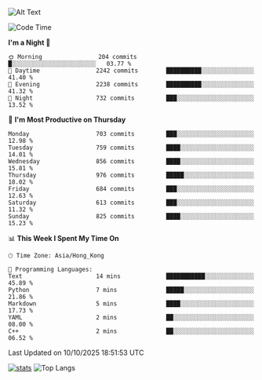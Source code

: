 ![Alt Text](https://media.tenor.com/3Gehha8RO-sAAAAC/goose-dance.gif)

<!--START_SECTION:waka-->
![Code Time](http://img.shields.io/badge/Code%20Time-490%20hrs%201%20min-blue)

**I'm a Night 🦉** 

```text
🌞 Morning                204 commits         █░░░░░░░░░░░░░░░░░░░░░░░░   03.77 % 
🌆 Daytime                2242 commits        ██████████░░░░░░░░░░░░░░░   41.40 % 
🌃 Evening                2238 commits        ██████████░░░░░░░░░░░░░░░   41.32 % 
🌙 Night                  732 commits         ███░░░░░░░░░░░░░░░░░░░░░░   13.52 % 
```
📅 **I'm Most Productive on Thursday** 

```text
Monday                   703 commits         ███░░░░░░░░░░░░░░░░░░░░░░   12.98 % 
Tuesday                  759 commits         ████░░░░░░░░░░░░░░░░░░░░░   14.01 % 
Wednesday                856 commits         ████░░░░░░░░░░░░░░░░░░░░░   15.81 % 
Thursday                 976 commits         █████░░░░░░░░░░░░░░░░░░░░   18.02 % 
Friday                   684 commits         ███░░░░░░░░░░░░░░░░░░░░░░   12.63 % 
Saturday                 613 commits         ███░░░░░░░░░░░░░░░░░░░░░░   11.32 % 
Sunday                   825 commits         ████░░░░░░░░░░░░░░░░░░░░░   15.23 % 
```


📊 **This Week I Spent My Time On** 

```text
🕑︎ Time Zone: Asia/Hong_Kong

💬 Programming Languages: 
Text                     14 mins             ███████████░░░░░░░░░░░░░░   45.89 % 
Python                   7 mins              █████░░░░░░░░░░░░░░░░░░░░   21.86 % 
Markdown                 5 mins              ████░░░░░░░░░░░░░░░░░░░░░   17.73 % 
YAML                     2 mins              ██░░░░░░░░░░░░░░░░░░░░░░░   08.00 % 
C++                      2 mins              ██░░░░░░░░░░░░░░░░░░░░░░░   06.52 % 
```


 Last Updated on 10/10/2025 18:51:53 UTC
<!--END_SECTION:waka-->
[![stats](https://github-readme-stats-rose-phi.vercel.app/api?username=jxncted&count_private=true)](https://github.com/jxncted/github-readme-stats)
![Top Langs](https://github-readme-stats-rose-phi.vercel.app/api/top-langs/?username=jxncted\&layout=compact&hide=c,assembly,jupyter%20notebook)
